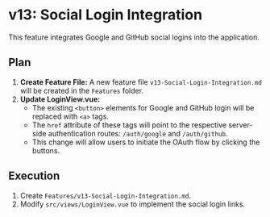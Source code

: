 # v13: Social Login Integration

This feature integrates Google and GitHub social logins into the application.

## Plan

1.  **Create Feature File:** A new feature file `v13-Social-Login-Integration.md` will be created in the `Features` folder.
2.  **Update LoginView.vue:**
    - The existing `<button>` elements for Google and GitHub login will be replaced with `<a>` tags.
    - The `href` attribute of these tags will point to the respective server-side authentication routes: `/auth/google` and `/auth/github`.
    - This change will allow users to initiate the OAuth flow by clicking the buttons.

## Execution

1.  Create `Features/v13-Social-Login-Integration.md`.
2.  Modify `src/views/LoginView.vue` to implement the social login links.
